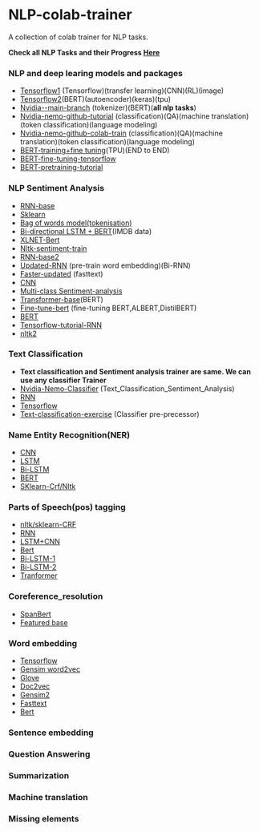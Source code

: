 # NLP-colab-trainer
A collection of colab trainer for NLP tasks.

**Check all NLP Tasks and their Progress [Here](http://nlpprogress.com)** 

### NLP and deep learing models and packages

* [Tensorflow1](https://colab.research.google.com/github/Hvass-Labs/TensorFlow-Tutorials) (Tensorflow)(transfer learning)(CNN)(RL)(image)
* [Tensorflow2](https://colab.research.google.com/github/tensorflow/tpu)(BERT)(autoencoder)(keras)(tpu)
* [Nvidia--main-branch](https://docs.google.com/document/d/1UMRNY391vuseB7o-qJswet4PlUPBe0Eb7K6KZoGchg8/edit) (tokenizer)(BERT)(**all nlp tasks**)
* [Nvidia-nemo-github-tutorial](https://github.com/NVIDIA/NeMo/tree/main/nemo/collections/nlp/models) (classification)(QA)(machine translation)(token classification)(language modeling)
* [Nvidia-nemo-github-colab-train](https://github.com/NVIDIA/NeMo/tree/main/tutorials/nlp) (classification)(QA)(machine translation)(token classification)(language modeling)
* [BERT-training+fine tuning](https://colab.research.google.com/github/tensorflow/tpu/blob/master/tools/colab/bert_finetuning_with_cloud_tpus.ipynb)(TPU)(END to END)
* [BERT-fine-tuning-tensorflow](https://colab.research.google.com/github/tensorflow/models/blob/master/official/colab/fine_tuning_bert.ipynb)
* [BERT-pretraining-tutorial](https://colab.research.google.com/github/NVIDIA/NeMo/blob/0.9rc/examples/nlp/BERTPretrainingTutorial.ipynb)

### NLP Sentiment Analysis

* [RNN-base](https://colab.research.google.com/github/d2l-ai/d2l-en-colab/blob/master/chapter_natural-language-processing-applications/sentiment-analysis-rnn.ipynb)
* [Sklearn](https://colab.research.google.com/github/littlecolumns/ds4j-notebooks/blob/master/investigating-sentiment-analysis/notebooks/Designing%20your%20own%20sentiment%20analysis%20tool.ipynb#scrollTo=hKrXGdK3lixw)
* [Bag of words model(tokenisation)](https://github.com/prakharchoudhary/SentimentAnalysis/blob/master/sentiment_analysis.ipynb)
* [Bi-directional LSTM + BERT](https://github.com/hosein-m/SentimentAnalysis/blob/master/main.ipynb)(IMDB data)
* [XLNET-Bert](https://github.com/kcmankar/pytorch-sentiment-analysis-using-XLNet/blob/master/xlnet_sentiment_analysis.ipynb)
* [Nltk-sentiment-train](http://www.nltk.org/howto/sentiment.html)
* [RNN-base2](https://github.com/bentrevett/pytorch-sentiment-analysis/blob/master/1%20-%20Simple%20Sentiment%20Analysis.ipynb)
* [Updated-RNN](https://github.com/bentrevett/pytorch-sentiment-analysis/blob/master/2%20-%20Upgraded%20Sentiment%20Analysis.ipynb) (pre-train word embedding)(Bi-RNN)
* [Faster-updated](https://github.com/bentrevett/pytorch-sentiment-analysis/blob/master/3%20-%20Faster%20Sentiment%20Analysis.ipynb) (fasttext)
* [CNN](https://github.com/bentrevett/pytorch-sentiment-analysis/blob/master/4%20-%20Convolutional%20Sentiment%20Analysis.ipynb)
* [Multi-class Sentiment-analysis](https://github.com/bentrevett/pytorch-sentiment-analysis/blob/master/5%20-%20Multi-class%20Sentiment%20Analysis.ipynb)
* [Transformer-base](https://github.com/bentrevett/pytorch-sentiment-analysis/blob/master/6%20-%20Transformers%20for%20Sentiment%20Analysis.ipynb)(BERT)
* [Fine-tune-bert](https://github.com/barissayil/SentimentAnalysis) (fine-tuning BERT,ALBERT,DistilBERT)
* [BERT](https://github.com/rlagywns0213/Sentimental_Analysis_bert/blob/main/bert_classification.ipynb)
* [Tensorflow-tutorial-RNN](https://colab.research.google.com/github/Hvass-Labs/TensorFlow-Tutorials/blob/master/20_Natural_Language_Processing.ipynb)
* [nltk2](https://www.kaggle.com/ngyptr/python-nltk-sentiment-analysis)

### Text Classification

* **Text classification and Sentiment analysis trainer are same. We can use any classifier Trainer**
* [Nvidia-Nemo-Classifier](https://colab.research.google.com/github/NVIDIA/NeMo/blob/main/tutorials/nlp/Text_Classification_Sentiment_Analysis.ipynb) (Text_Classification_Sentiment_Analysis)
* [RNN](https://colab.research.google.com/github/tensorflow/docs/blob/master/site/en/tutorials/text/text_classification_rnn.ipynb)
* [Tensorflow](https://colab.research.google.com/github/FirebaseExtended/codelab-textclassification-android/blob/master/train_tflite_model.ipynb)
* [Text-classification-exercise](https://colab.research.google.com/drive/1Y-vJ49-Hw6zFkUx1ON1OYB4euC4vNKKJ) (Classifier pre-precessor)


### Name Entity Recognition(NER)

* [CNN](https://github.com/urigoren/nlp_ner_workshop/blob/master/notebooks/NER%20with%20CNN.ipynb)
* [LSTM](https://github.com/urigoren/nlp_ner_workshop/blob/master/notebooks/NER%20with%20LSTM.ipynb)
* [Bi-LSTM](https://github.com/urigoren/nlp_ner_workshop/blob/master/notebooks/NER_with_Pytorch_Bi_LSTM.ipynb)
* [BERT](https://colab.research.google.com/github/NVIDIA/NeMo/blob/0.9rc/examples/nlp/NERWithBERT.ipynb)
* [SKlearn-Crf/Nltk](https://colab.research.google.com/github/dipanjanS/nlp_workshop_odsc19/blob/master/Module03%20-%20Text%20Understanding/Project%20-%20Building%20NER%20Taggers.ipynb)

### Parts of Speech(pos) tagging

* [nltk/sklearn-CRF](https://colab.research.google.com/drive/1d7LO_0665DYw6DrVJXXautJAJzHHqYOm)
* [RNN](https://github.com/Phoeboooo/pos_tagging/blob/master/pos_tagging.ipynb)
* [LSTM+CNN](https://github.com/LeoTSH/cnn_lstm_pos_tagger/blob/master/Hybrid%20PoS%20Tagger%20Model.ipynb)
* [Bert](https://github.com/soutsios/pos-tagger-bert/blob/master/pos_tagger_bert.ipynb)
* [Bi-LSTM-1](https://github.com/Helvind/BiLSTM/blob/master/UD13_Load_Preprocess.py)
* [Bi-LSTM-2](https://github.com/bentrevett/pytorch-pos-tagging/blob/master/1%20-%20BiLSTM%20for%20PoS%20Tagging.ipynb)
* [Tranformer](https://github.com/bentrevett/pytorch-pos-tagging/blob/master/2%20-%20Fine-tuning%20Pretrained%20Transformers%20for%20PoS%20Tagging.ipynb)

### Coreference_resolution

* [SpanBert](https://colab.research.google.com/drive/1SlERO9Uc9541qv6yH26LJz5IM9j7YVra#scrollTo=yWXlf3vQKDo8)
* [Featured base](https://github.com/osamaqureshi/coreferencer-pronoun-resolution/blob/master/Coreferencer%20pronoun%20resolution.ipynb)

### Word embedding

* [Tensorflow](https://colab.research.google.com/github/tensorflow/docs/blob/master/site/en/tutorials/text/word_embeddings.ipynb#scrollTo=aPO4_UmfF0KH)
* [Gensim word2vec](https://github.com/cmasch/word-embeddings-from-scratch/blob/master/Create_Embeddings.ipynb)
* [Glove](https://github.com/buomsoo-kim/Word-embedding-with-Python/blob/master/GloVe/source%20code/GloVe.ipynb)
* [Doc2vec](https://github.com/buomsoo-kim/Word-embedding-with-Python/blob/master/doc2vec/source%20code/doc2vec.ipynb)
* [Gensim2](https://github.com/buomsoo-kim/Word-embedding-with-Python/blob/master/doc2vec/source%20code/doc2vec.ipynb)
* [Fasttext](https://github.com/Lausanne-ML-Meetup/ML-for-text-with-fasttext/blob/master/clean-fasttext.ipynb)
* [Bert](https://github.com/zhang587/Bert_word_embedding/blob/master/Bert_word_embedding.ipynb)

### Sentence embedding

### Question Answering

### Summarization

### Machine translation

### Missing elements












